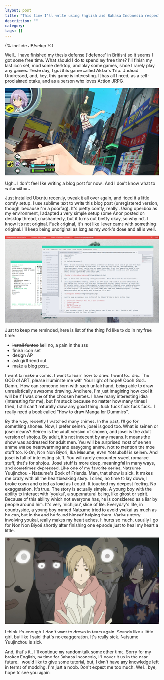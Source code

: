 ```yaml
---
layout: post
title: "This time I'll write using English and Bahasa Indonesia respectively"
description: ""
category: 
tags: []
---
```

{% include JB/setup %}

Well.. I have finished my thesis defense ('defence' in British) so it seems I got some free time. What should I do to spend my free time? I'll finish my last icon set, mod some desktop, and play some games, since I rarely play any games. Yesterday, I got this game called Akiba's Trip: Undead Undressed, and, hey, this game is interesting. It has all I need, as a self-proclaimed otaku, and as a person who loves Action JRPG. 

![akiba's trip undead undressed](/img/akibastrip.jpg)

Ugh.. I don't feel like writing a blog post for now.. And I don't know what to write either..

Just installed Ubuntu recently, tweak it all over again, and riced it a little comfy setup. I use sublime text to write this blog post (unregistered version, though, because I'm a poorfag). It's pretty comfy, really.. Using openbox as my environment, I adapted a very simple setup some Anon posted on desktop thread, unashamedly, but it turns out bretty okay, so why not. I know it's not original. Fuck original, it's not like I ever came with something original. I'll keep being unoriginal as long as my work's done and all is well.

![unoriginal desktop](/img/unoriginal.png)

Just to keep me reminded, here is list of the thing I'd like to do in my free time:

* <s>install funtoo</s> hell no, a pain in the ass
*  finish icon set
*  design AP
*  ask girlfriend out
*  make a blog post..

I want to make a comic. I want to learn how to draw. I want to.. die.. The GOD of ART, please illuminate me with Your light of hope!! Oooh God.. Damn.. How can someone born with such unfair hand, being able to draw unrealistically awesome drawing. And here, I'm just imagining how cool it will be if I was one of the choosen heroes. I have many interesting idea (interesting for me), but I'm stuck because no matter how many times I tried, I still can't naturally draw any good thing. fuck fuck fuck fuck fuck.. I really need a book called "How to draw Manga for Dummies".

By the way, recently I watched many animes. In the past, I'll go for something shonen. Now, I prefer seinen. josei is good too. What is seinen or josei means? Seinen is the adult version of shonen, and josei is the adult version of shojou. By adult, it's not indecent by any means. It means the show was addressed for adult men. You will be surprised most of seinen anime will be heartwarming and easygoing anime. Not to mention the moe stuff too. K-On, Non Non Biyori, Ika Musume, even Yotsuba&! is seinen. And josei is full of interesting stuff. You will rarely encounter sweet romance stuff, that's for shojou. Josei stuff is more deep, meaningful in many ways, and sometimes depressed. Like one of my favorite series, Natsume Yuujinchou - Natsume's Book of Friends. Man, that show is sick. It makes me crazy with all the heartbreaking story. I cried, no time to lay down, I broke down and cried as loud as I could. It touched my deepest feeling. No exaggeration. It's true. The story is actually simple. A young boy with the ability to interact with 'youkai', a supernatural being, like ghost or spirit. Because of this ability which not everyone has, he is considered as a liar by people around him. It's very 'nichijou', slice of life. Everyday's life, in countryside, a young boy named Natsume tried to avoid youkai as much as he can, but in the end he found himself helping them. Various story involving youkai, really makes my heart aches. It hurts so much, usually I go for Non Non Biyori shortly after finishing one episode just to heal my heart a little.

![natsume's book of friends](/img/natsume.jpg)

I think it's enough. I don't want to drown in tears again. Sounds like a little girl, but like I said, that's no exaggeration. It's really sick. Natsume Yuujinchou is sick.

And, that's it.. I'll continue my random talk some other time. Sorry for my broken English, no time for Bahasa Indonesia, I'll cover it up in the near future. I would like to give some tutorial, but, I don't have any knowledge left in terms of modding. I'm just a noob. Don't expect me too much. Well.. bye, hope to see you again